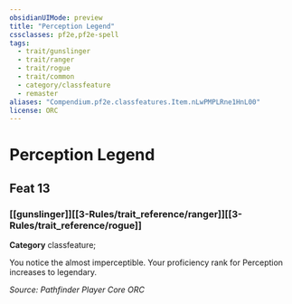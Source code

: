```yaml
---
obsidianUIMode: preview
title: "Perception Legend"
cssclasses: pf2e,pf2e-spell
tags:
  - trait/gunslinger
  - trait/ranger
  - trait/rogue
  - trait/common
  - category/classfeature
  - remaster
aliases: "Compendium.pf2e.classfeatures.Item.nLwPMPLRne1HnL00"
license: ORC
---
```

# Perception Legend
## Feat 13
### [[gunslinger]][[3-Rules/trait_reference/ranger]][[3-Rules/trait_reference/rogue]]

**Category** classfeature; 




You notice the almost imperceptible. Your proficiency rank for Perception increases to legendary.

*Source: Pathfinder Player Core*
*ORC*